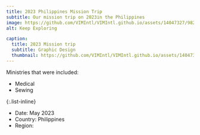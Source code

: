 ```yaml
---
title: 2023 Philippines Mission Trip
subtitle: Our mission trip on 2023in the Philippines
image: https://github.com/VIMIntl/VIMIntl.github.io/assets/14047327/98239a5b-763e-494c-bbbc-3cba16f84e57
alt: Keep Exploring

caption:
  title: 2023 Mission trip
  subtitle: Graphic Design
  thumbnail: https://github.com/VIMIntl/VIMIntl.github.io/assets/14047327/98239a5b-763e-494c-bbbc-3cba16f84e57
---
```

Ministries that were included:
- Medical
- Sewing

{:.list-inline}
- Date: May 2023
- Country: Philippines
- Region:

